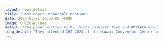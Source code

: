 ```yaml
---
layout: news_detail
title: "Best Paper Honourable Mention"
date: 2024-05-21 15:00:00 +0900
image: CHI2024.jpeg
detail: "The paper written by Dr. Yim's research team and POSTECH won the Best Paper Honourable Mention at CHI 2024."
long_detail: "They attended CHI 2024 at the Hawaii Convention Center in Honolulu, Hawaii. The convention was held from May 11-16. The paper written by EWHA's research team (Dongsun Yim, Eunae Jeong, Jae-Eun Cho, and Wonjeong Park) and POSTECH's research team (Inseok Hwang, Jungeun Lee, Suwon Yoon, and Kyoosik Lee), titled 'Open Sesame? Open Salami! Personalizing Vocabulary Assessment-Intervention for Children via Pervasive Profiling and Bespoke Storybook Generation,' won the Best Paper Honourable Mention at CHI 2024!"
---
```


